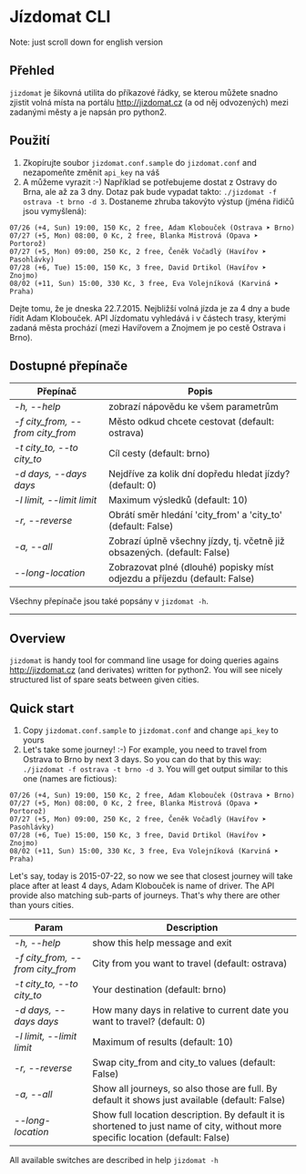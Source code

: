 Jízdomat CLI
=====
Note: just scroll down for english version

Přehled
------
`jizdomat` je šikovná utilita do příkazové řádky, se kterou můžete snadno zjistit volná místa na portálu http://jizdomat.cz (a od něj odvozených) mezi zadanými městy a je napsán pro python2.

Použití
------
1. Zkopírujte soubor `jizdomat.conf.sample` do `jizdomat.conf` and nezapomeňte změnit `api_key` na váš
2. A můžeme vyrazit :-) Například se potřebujeme dostat z Ostravy do Brna, ale až za 3 dny. Dotaz pak bude vypadat takto:
`./jizdomat -f ostrava -t brno -d 3`. Dostaneme zhruba takovýto výstup (jména řidičů jsou vymyšlená):
```
07/26 (+4, Sun) 19:00, 150 Kc, 2 free, Adam Klobouček (Ostrava ➤ Brno)
07/27 (+5, Mon) 08:00, 0 Kc, 2 free, Blanka Mistrová (Opava ➤ Portorož)
07/27 (+5, Mon) 09:00, 250 Kc, 2 free, Čeněk Vočadlý (Havířov ➤ Pasohlávky)
07/28 (+6, Tue) 15:00, 150 Kc, 3 free, David Drtikol (Havířov ➤ Znojmo)
08/02 (+11, Sun) 15:00, 330 Kc, 3 free, Eva Volejníková (Karviná ➤ Praha)
```
Dejte tomu, že je dneska 22.7.2015. Nejbližší volná jízda je za 4 dny a bude řídit Adam Klobouček. API Jízdomatu vyhledává i v částech trasy, kterými zadaná města prochází (mezi Havířovem a Znojmem je po cestě Ostrava i Brno).

Dostupné přepínače
-------

| Přepínač | Popis |
| ---- | ---- |
|*-h, --help* | zobrazí nápovědu ke všem parametrům |
|*-f city_from, --from city_from* | Město odkud chcete cestovat (default: ostrava) |
|*-t city_to, --to city_to* | Cíl cesty (default: brno) |
|*-d days, --days days* | Nejdříve za kolik dní dopředu hledat jízdy? (default: 0) | 
|*-l limit, --limit limit* | Maximum výsledků (default: 10) |
|*-r, --reverse* | Obrátí směr hledání 'city_from' a 'city_to' (default: False) |
|*-a, --all* | Zobrazí úplně všechny jízdy, tj. včetně již obsazených. (default: False) |
|*--long-location* | Zobrazovat plné (dlouhé) popisky míst odjezdu a příjezdu (default: False) |

Všechny přepínače jsou také popsány v `jizdomat -h`.
***

Overview
----
`jizdomat` is handy tool for command line usage for doing queries agains http://jizdomat.cz (and derivates) written for python2. You will see nicely structured list of spare seats between given cities.

Quick start
-----
1. Copy `jizdomat.conf.sample` to `jizdomat.conf` and change `api_key` to yours
2. Let's take some journey! :-) For example, you need to travel from Ostrava to Brno by next 3 days. So you can do that by this way:
`./jizdomat -f ostrava -t brno -d 3`. You will get output similar to this one (names are fictious):
```
07/26 (+4, Sun) 19:00, 150 Kc, 2 free, Adam Klobouček (Ostrava ➤ Brno)
07/27 (+5, Mon) 08:00, 0 Kc, 2 free, Blanka Mistrová (Opava ➤ Portorož)
07/27 (+5, Mon) 09:00, 250 Kc, 2 free, Čeněk Vočadlý (Havířov ➤ Pasohlávky)
07/28 (+6, Tue) 15:00, 150 Kc, 3 free, David Drtikol (Havířov ➤ Znojmo)
08/02 (+11, Sun) 15:00, 330 Kc, 3 free, Eva Volejníková (Karviná ➤ Praha)
```
Let's say, today is 2015-07-22, so now we see that closest journey will take place after at least 4 days, Adam Klobouček is name of driver. The API provide also matching sub-parts of journeys. That's why there are other than yours cities.

| Param | Description |
| ---- | ---- |
|*-h, --help* | show this help message and exit |
|*-f city_from, --from city_from* | City from you want to travel (default: ostrava) |
|*-t city_to, --to city_to* | Your destination (default: brno) |
|*-d days, --days days* | How many days in relative to current date you want to travel? (default: 0) | 
|*-l limit, --limit limit* | Maximum of results (default: 10) |
|*-r, --reverse* | Swap city_from and city_to values (default: False) |
|*-a, --all* | Show all journeys, so also those are full. By default it shows just available (default: False) |
|*--long-location* | Show full location description. By default it is shortened to just name of city, without more specific location (default: False) |

All available switches are described in help `jizdomat -h`

